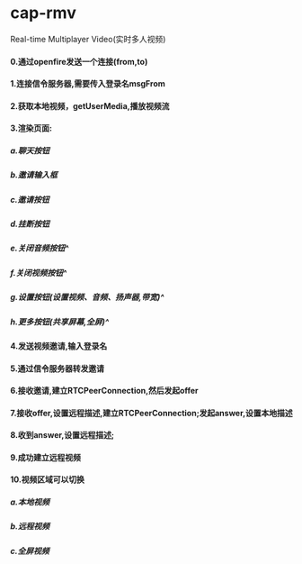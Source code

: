 # cap-rmv
Real-time Multiplayer Video(实时多人视频)

#### 0.通过openfire发送一个连接(from,to)

#### 1.连接信令服务器,需要传入登录名msgFrom

#### 2.获取本地视频，getUserMedia,播放视频流

#### 3.渲染页面:
##### a.聊天按钮
##### b.邀请输入框
##### c.邀请按钮
##### d.挂断按钮
##### e.关闭音频按钮^
##### f.关闭视频按钮^
##### g.设置按钮(设置视频、音频、扬声器,带宽)^
##### h.更多按钮(共享屏幕,全屏)^


#### 4.发送视频邀请,输入登录名

#### 5.通过信令服务器转发邀请

#### 6.接收邀请,建立RTCPeerConnection,然后发起offer

#### 7.接收offer,设置远程描述,建立RTCPeerConnection;发起answer,设置本地描述

#### 8.收到answer,设置远程描述;

#### 9.成功建立远程视频

#### 10.视频区域可以切换
##### a.本地视频
##### b.远程视频
##### c.全屏视频




